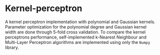 # Kernel-perceptron
A kernel perceptron implementation with polynomial and Gaussian kernels. Parameter optimization for the polynomial degree and Gaussian kernel width are done through 5-fold cross validation. To compare the kernel perceptrons performance, self-implemented k-Nearest Neighbour and Multi-Layer Perceptron algorithms are implemented using only the `Numpy` library.
